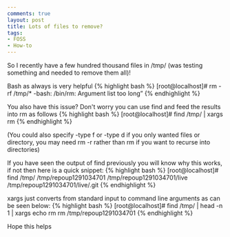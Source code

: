 ```yaml
---
comments: true
layout: post
title: Lots of files to remove?
tags:
- FOSS
- How-to
---
```


So I recently have a few hundred thousand files in /tmp/ (was testing something and needed to remove them all)!

Bash as always is very helpful
{% highlight bash %}
[root@localhost]# rm -rf /tmp/*
-bash: /bin/rm: Argument list too long”
{% endhighlight %}

You also have this issue? Don't worry you can use find and feed the results into rm as follows
{% highlight bash %}
[root@localhost]# find /tmp/ | xargs rm
{% endhighlight %}

(You could also specify -type f or -type d if you only wanted files or directory, you may need rm -r rather than rm if you want to recurse into directories)

If you have seen the output of find previously you will know why this works, if not then here is a quick snippet:
{% highlight bash %}
[root@localhost]# find /tmp/
/tmp/repoup1291034701
/tmp/repoup1291034701/live
/tmp/repoup1291034701/live/.git
{% endhighlight %}

xargs just converts from standard input to command line arguments as can be seen below:
{% highlight bash %}
[root@localhost]# find /tmp/ | head -n 1 | xargs echo rm
rm /tmp/repoup1291034701
{% endhighlight %}

Hope this helps
